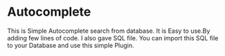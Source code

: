 # Autocomplete
This is Simple Autocomplete search from database.
It is Easy to use.By adding few lines of code.
I also gave SQL file. You can import this SQL file to your Database and use this simple Plugin.
